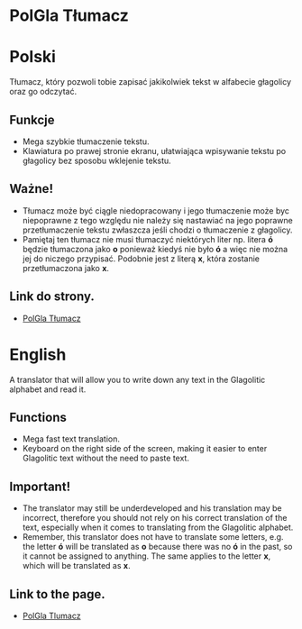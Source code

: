 # PolGla Tłumacz

# Polski

Tłumacz, który pozwoli tobie zapisać jakikolwiek tekst w alfabecie głagolicy oraz go odczytać.

## Funkcje

- Mega szybkie tłumaczenie tekstu.
- Klawiatura po prawej stronie ekranu, ułatwiająca wpisywanie tekstu po głagolicy bez sposobu wklejenie tekstu.

## Ważne!

- Tłumacz może być ciągle niedopracowany i jego tłumaczenie może byc niepoprawne z tego względu nie należy się nastawiać na jego poprawne przetłumaczenie tekstu zwłaszcza jeśli chodzi o tłumaczenie z głagolicy.
- Pamiętaj ten tłumacz nie musi tłumaczyć niektórych liter np. litera **ó** będzie tłumaczona jako **o** ponieważ kiedyś nie było **ó** a więc nie można jej do niczego przypisać. Podobnie jest z literą **x**, która zostanie przetłumaczona jako **x**.

## Link do strony.

- [PolGla Tłumacz](https://igor-ratajczak.github.io/PolGla-Tlumacz/)

# English 
A translator that will allow you to write down any text in the Glagolitic alphabet and read it.

## Functions

- Mega fast text translation.
- Keyboard on the right side of the screen, making it easier to enter Glagolitic text without the need to paste text.

## Important!

- The translator may still be underdeveloped and his translation may be incorrect, therefore you should not rely on his correct translation of the text, especially when it comes to translating from the Glagolitic alphabet.
- Remember, this translator does not have to translate some letters, e.g. the letter **ó** will be translated as **o** because there was no **ó** in the past, so it cannot be assigned to anything. The same applies to the letter **x**, which will be translated as **x**.

## Link to the page.

- [PolGla Tlumacz](https://igor-ratajczak.github.io/PolGla-Tlumacz/)
